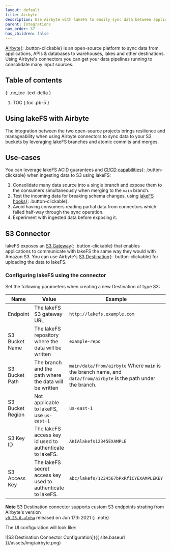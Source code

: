 ```yaml
---
layout: default
title: Airbyte
description: Use Airbyte with lakeFS to easily sync data between applications and S3 with lakeFS version control. 
parent: Integrations
nav_order: 57
has_children: false
---
```


[Airbyte](https://airbyte.io//){: .button-clickable} is an open-source platform to sync data from applications, APIs & databases
to warehouses, lakes and other destinations. Using Airbyte's connectors you can get your data pipelines running
to consolidate many input sources.

## Table of contents
{: .no_toc .text-delta }

1. TOC
{:toc .pb-5 }
   
## Using lakeFS with Airbyte
The integration between the two open-source projects brings resilience and manageability when using Airbyte
connectors to sync data to your S3 buckets by leveraging lakeFS branches and atomic commits and merges.

## Use-cases
You can leverage lakeFS ACID guarantees and [CI/CD capabilities](../usecases/ci.md){: .button-clickable} when ingesting data to S3 using lakeFS:

1. Consolidate many data source into a single branch and expose them to the consumers simultaneously when merging to the `main` branch.
1. Test the incoming data for breaking schema changes, using [lakeFS hooks](../setup/hooks.md){: .button-clickable}. 
1. Avoid having consumers reading partial data from connectors which failed half-way through the sync operation.
1. Experiment with ingested data before exposing it.

## S3 Connector
lakeFS exposes an [S3 Gateway](../understand/architecture.md#s3-gateway){: .button-clickable} that enables applications to communicate
with lakeFS the same way they would with Amazon S3.
You can use Airbyte's [S3 Destination](https://airbyte.io/destinations/s3){: .button-clickable} for uploading the data to lakeFS.

### Configuring lakeFS using the connector
Set the following parameters when creating a new Destination of type S3:

| Name             | Value                                                        | Example                                                                                                             |
|------------------|--------------------------------------------------------------|---------------------------------------------------------------------------------------------------------------------|
| Endpoint         | The lakeFS S3 gateway URL                                    | `http://lakefs.example.com`                                                                                       |
| S3 Bucket Name   | The lakeFS repository where the data will be written         | `example-repo`                                                                                                      |
| S3 Bucket Path   | The branch and the path where the data will be written       | `main/data/from/airbyte` Where `main` is the branch name, and `data/from/airbyte` is the path under the branch. |
| S3 Bucket Region | Not applicable to lakeFS, use `us-east-1`                    | `us-east-1`                                                                                                         |
| S3 Key ID        | The lakeFS access key id used to authenticate to lakeFS.     | `AKIAlakefs12345EXAMPLE`                                                                                            |
| S3 Access Key    | The lakeFS secret access key used to authenticate to lakeFS. | `abc/lakefs/1234567bPxRfiCYEXAMPLEKEY`                                                                              |

**Note**
S3 Destination connector supports custom S3 endpoints strating from Airbyte's version  
[`v0.26.0-alpha`](https://github.com/airbytehq/airbyte/releases/tag/v0.26.0-alpha) released on Jun 17th 2021
{: .note}

The UI configuration will look like:

![S3 Destination Connector Configuration]({{ site.baseurl }}/assets/img/airbyte.png)

